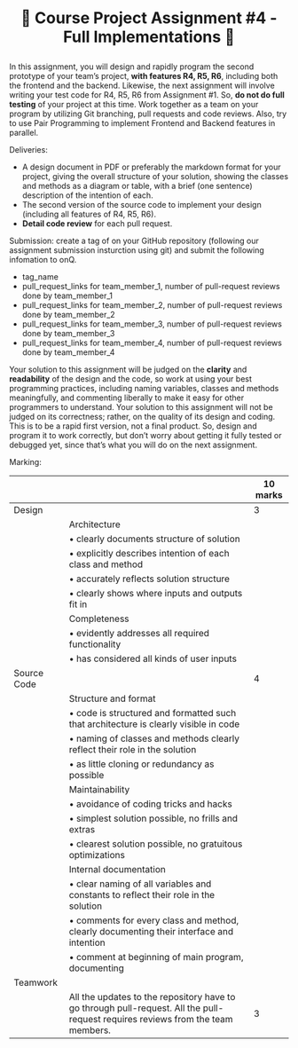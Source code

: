 <h1 align="center">

:ship: Course Project Assignment #4 - Full Implementations :ship: 

</h1>

In this assignment, you will design and rapidly program the second prototype of your team’s project,
**with features R4, R5, R6**, including both the frontend and the backend.
Likewise, the next assignment will involve writing your test code
for R4, R5, R6 from Assignment #1. So, **do not do full testing** of your project at this time.
Work together as a team on your program by utilizing Git branching, pull requests and code reviews. Also, try to use Pair
Programming to implement Frontend and Backend features in parallel.

Deliveries:
- A design document in PDF or preferably the markdown format for your project, giving the overall structure of your solution,
showing the classes and methods as a diagram or table, with a brief (one sentence) description of the intention of each.
- The second version of the source code to implement your design (including all features of R4, R5, R6).
- **Detail code review** for each pull request.


Submission: create a tag of on your GitHub repository (following our assignment submission insturction using git) and submit the following infomation to onQ.
- tag_name
- pull_request_links for team_member_1, number of pull-request reviews done by team_member_1
- pull_request_links for team_member_2, number of pull-request reviews done by team_member_2
- pull_request_links for team_member_3, number of pull-request reviews done by team_member_3
- pull_request_links for team_member_4, number of pull-request reviews done by team_member_4
  
  

Your solution to this assignment will be judged on the **clarity** and **readability** of the design and the code,
so work at using your best programming practices, including naming variables, classes and methods meaningfully,
and commenting liberally to make it easy for other programmers to understand.
Your solution to this assignment will not be judged on its correctness; rather, on the quality of its design and coding.
This is to be a rapid first version, not a final product. So, design and program it to work correctly, but don’t worry
about getting it fully tested or debugged yet, since that’s what you will do on the next assignment.

Marking: 

|  |  | 10 marks |
|--|--|------|
| Design  |  | 3 |
|  | Architecture |   |
|  | • clearly documents structure of solution |  |
|  | • explicitly describes intention of each class and method |  |
|  | • accurately reflects solution structure |  |
|  | • clearly shows where inputs and outputs fit in |  |
|  | Completeness |   |
|  | • evidently addresses all required functionality |  |
|  | • has considered all kinds of user inputs |  |
| Source Code |  | 4  |
|  | Structure and format |   |
|  | • code is structured and formatted such that architecture is clearly visible in code |  |
|  | • naming of classes and methods clearly reflect their role in the solution |  |
|  | • as little cloning or redundancy as possible | |
|  | Maintainability |   |
|  | • avoidance of coding tricks and hacks |  |
|  | • simplest solution possible, no frills and extras |  |
|  | • clearest solution possible, no gratuitous optimizations | |
|  | Internal documentation |  |
|  | • clear naming of all variables and constants to reflect their role in the solution |  |
|  | • comments for every class and method, clearly documenting their interface and intention | |
|  | • comment at beginning of main program, documenting | |
| Teamwork |  |  |
|  | All the updates to the repository have to go through pull-request. All the pull-request requires reviews from the team members.  | 3  |
